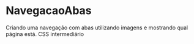 # NavegacaoAbas
Criando uma navegação com abas utilizando imagens e mostrando qual página está.
CSS intermediário 
